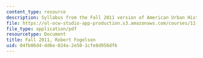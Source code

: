 ```yaml
---
content_type: resource
description: Syllabus from the Fall 2011 version of American Urban History II.
file: https://ol-ocw-studio-app-production.s3.amazonaws.com/courses/11-014j-american-urban-history-ii-fall-2011/04fb06d4dd6e024a2e501cfe8d956df6_MIT11_014JF11_syllf11.pdf
file_type: application/pdf
resourcetype: Document
title: Fall 2011, Robert Fogelson
uid: 04fb06d4-dd6e-024a-2e50-1cfe8d956df6
---
```

